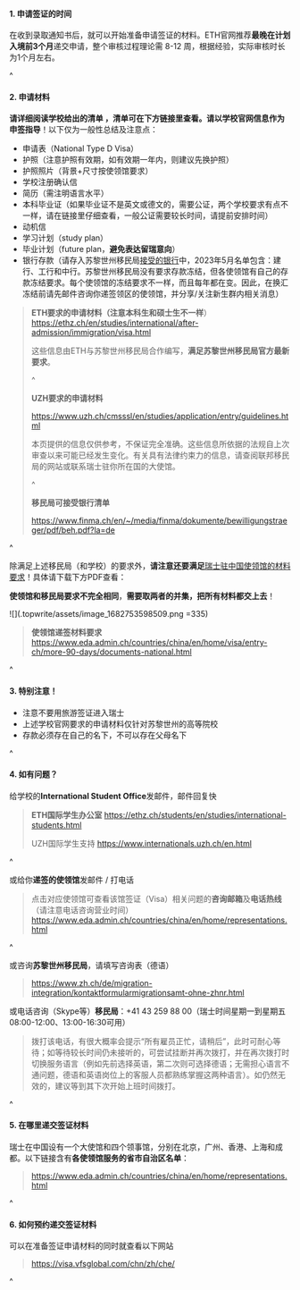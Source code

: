 #### **1. 申请签证的时间**

在收到录取通知书后，就可以开始准备申请签证的材料。ETH官网推荐**最晚在计划入境前3个月**递交申请，整个审核过程理论需 8-12 周，根据经验，实际审核时长为1个月左右。

^

#### **2. 申请材料**

**请详细阅读学校给出的清单 ，清单可在下方链接里查看。请以学校官网信息作为申签指导**！以下仅为一般性总结及注意点：

* 申请表（National Type D Visa）
* 护照（注意护照有效期，如有效期一年内，则建议先换护照）
* 护照照片（背景+尺寸按使领馆要求）
* 学校注册确认信
* 简历（需注明语言水平）
* 本科毕业证（如果毕业证不是英文或德文的，需要公证，两个学校要求有点不一样，请在链接里仔细查看，一般公证需要较长时间，请提前安排时间）
* 动机信
* 学习计划（study plan）
* 毕业计划（future plan，**避免表达留瑞意向**）
* 银行存款（请存入苏黎世州移民局[接受的银行](https://www.finma.ch/en/~/media/finma/dokumente/bewilligungstraeger/pdf/beh.pdf?la=de)中，2023年5月名单包含：建行、工行和中行。苏黎世州移民局没有要求存款冻结，但各使领馆有自己的存款冻结要求。每个使领馆的冻结要求不一样，而且每年都在变。因此，在换汇冻结前请先邮件咨询你递签领区的使领馆，并分享/关注新生群内相关消息）

> **ETH要求的申请材料（注意本科生和硕士生不一样**）<https://ethz.ch/en/studies/international/after-admission/immigration/visa.html>
>
> 这些信息由ETH与苏黎世州移民局合作编写，**满足苏黎世州移民局官方最新要求**。
>
> ^
>
> **UZH要求的申请材料**
>
> <https://www.uzh.ch/cmsssl/en/studies/application/entry/guidelines.html>
>
> 本页提供的信息仅供参考，不保证完全准确。这些信息所依据的法规自上次审查以来可能已经发生变化。有关具有法律约束力的信息，请查阅联邦移民局的网站或联系瑞士驻你所在国的大使馆。
>
> ^
>
> **移民局可接受银行清单**
>
> <https://www.finma.ch/en/~/media/finma/dokumente/bewilligungstraeger/pdf/beh.pdf?la=de>

^

除满足上述移民局（和学校）的要求外，**请注意还要满足**[瑞士驻中国使领馆的材料要求](https://www.eda.admin.ch/countries/china/en/home/visa/entry-ch/more-90-days/documents-national.html)！具体请下载下方PDF查看：

**使领馆和移民局要求不完全相同**，**需要取两者的并集，把所有材料都交上去**！

![](.topwrite/assets/image_1682753598509.png =335)

> **使领馆递签材料要求**<https://www.eda.admin.ch/countries/china/en/home/visa/entry-ch/more-90-days/documents-national.html>

^

#### **3. 特别注意**！

* 注意不要用旅游签证进入瑞士
* 上述学校官网要求的申请材料仅针对苏黎世州的高等院校
* 存款必须存在自己的名下，不可以存在父母名下

^

#### **4. 如有问题**？

给学校的**International Student Office**发邮件，邮件回复快

> **ETH国际学生办公室** <https://ethz.ch/students/en/studies/international-students.html>
>
> UZH国际学生支持 <https://www.internationals.uzh.ch/en.html>

^

或给你**递签的使领馆**发邮件 / 打电话

> 点击对应使领馆可查看该馆签证（Visa）相关问题的**咨询邮箱**及**电话热线**（请注意电话咨询营业时间）<https://www.eda.admin.ch/countries/china/en/home/representations.html>

^

或咨询**苏黎世州移民局**，请填写咨询表（德语）

> <https://www.zh.ch/de/migration-integration/kontaktformularmigrationsamt-ohne-zhnr.html>

或电话咨询（Skype等）**移民局**：+41 43 259 88 00（瑞士时间星期一到星期五 08:00-12:00、13:00-16:30可用）

> 拨打该电话，有很大概率会提示“所有雇员正忙，请稍后”，此时可耐心等待；如等待较长时间仍未接听的，可尝试挂断并再次拨打，并在再次拨打时切换服务语言（例如先前选择英语，第二次则可选择德语；无需担心语言不通问题，德语和英语岗位上的客服人员都熟练掌握这两种语言）。如仍然无效的，建议等到其下次开始上班时间拨打。

^

#### **5. 在哪里递交签证材料**

瑞士在中国设有一个大使馆和四个领事馆，分别在北京，广州、香港、上海和成都。以下链接含有**各使领馆服务的省市自治区名单**：

> <https://www.eda.admin.ch/countries/china/en/home/representations.html>

^

#### **6. 如何预约递交签证材料**

可以在准备签证申请材料的同时就查看以下网站&#x20;

> <https://visa.vfsglobal.com/chn/zh/che/>

^
